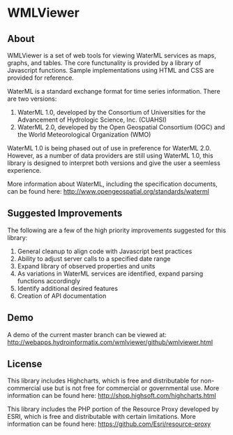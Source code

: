 WMLViewer
=========
About
-----
WMLViewer is a set of web tools for viewing WaterML services as maps, graphs, and tables. The core functunality is provided by a library of Javascript functions. Sample implementations using HTML and CSS are provided for reference.

WaterML is a standard exchange format for time series information.
There are two versions:

1. WaterML 1.0, developed by the Consortium of Universities for the Advancement of Hydrologic Science, Inc. (CUAHSI)
2. WaterML 2.0, developed by the Open Geospatial Consortium (OGC) and the World Meteorological Organization (WMO)
 
WaterML 1.0 is being phased out of use in preference for WaterML 2.0. However, as a number of data providers are still using WaterML 1.0, this library is designed to interpret both versions and give the user a seemless experience.

More information about WaterML, including the specification documents, can be found here: http://www.opengeospatial.org/standards/waterml

Suggested Improvements
----------------------
The following are a few of the high priority improvements suggested for this library:

1. General cleanup to align code with Javascript best practices
2. Ability to adjust server calls to a specified date range
3. Expand library of observed properties and units
4. As variations in WaterML services are identified, expand parsing functions accordingly
5. Identify additional desired features
6. Creation of API documentation


Demo
----
A demo of the current master branch can be viewed at: http://webapps.hydroinformatix.com/wmlviewer/github/wmlviewer.html


License
-------
This library includes Highcharts, which is free and distributable for non-commercial use but is not free for commercial or governmental use. More information can be found here: http://shop.highsoft.com/highcharts.html

This library includes the PHP portion of the Resource Proxy developed by ESRI, which is free and distributable with certain limitations. More information can be found here: https://github.com/Esri/resource-proxy








